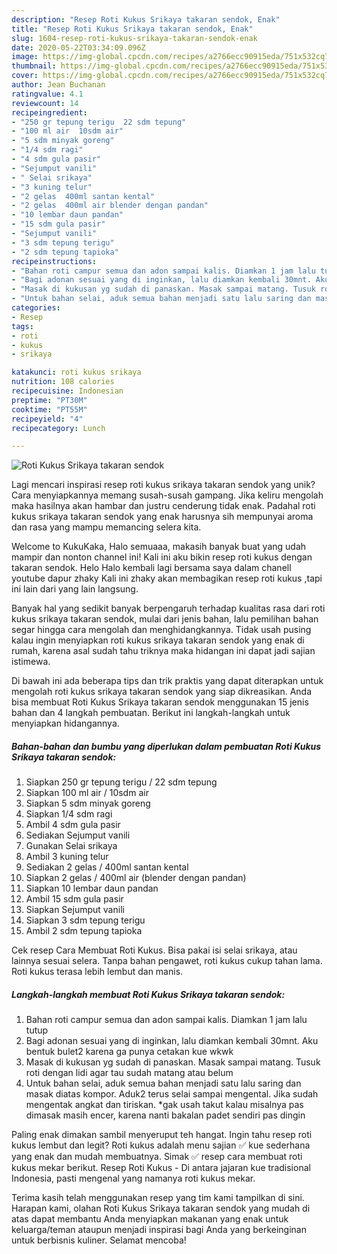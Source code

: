 ```yaml
---
description: "Resep Roti Kukus Srikaya takaran sendok, Enak"
title: "Resep Roti Kukus Srikaya takaran sendok, Enak"
slug: 1604-resep-roti-kukus-srikaya-takaran-sendok-enak
date: 2020-05-22T03:34:09.096Z
image: https://img-global.cpcdn.com/recipes/a2766ecc90915eda/751x532cq70/roti-kukus-srikaya-takaran-sendok-foto-resep-utama.jpg
thumbnail: https://img-global.cpcdn.com/recipes/a2766ecc90915eda/751x532cq70/roti-kukus-srikaya-takaran-sendok-foto-resep-utama.jpg
cover: https://img-global.cpcdn.com/recipes/a2766ecc90915eda/751x532cq70/roti-kukus-srikaya-takaran-sendok-foto-resep-utama.jpg
author: Jean Buchanan
ratingvalue: 4.1
reviewcount: 14
recipeingredient:
- "250 gr tepung terigu  22 sdm tepung"
- "100 ml air  10sdm air"
- "5 sdm minyak goreng"
- "1/4 sdm ragi"
- "4 sdm gula pasir"
- "Sejumput vanili"
- " Selai srikaya"
- "3 kuning telur"
- "2 gelas  400ml santan kental"
- "2 gelas  400ml air blender dengan pandan"
- "10 lembar daun pandan"
- "15 sdm gula pasir"
- "Sejumput vanili"
- "3 sdm tepung terigu"
- "2 sdm tepung tapioka"
recipeinstructions:
- "Bahan roti campur semua dan adon sampai kalis. Diamkan 1 jam lalu tutup"
- "Bagi adonan sesuai yang di inginkan, lalu diamkan kembali 30mnt. Aku bentuk bulet2 karena ga punya cetakan kue wkwk"
- "Masak di kukusan yg sudah di panaskan. Masak sampai matang. Tusuk roti dengan lidi agar tau sudah matang atau belum"
- "Untuk bahan selai, aduk semua bahan menjadi satu lalu saring dan masak diatas kompor. Aduk2 terus selai sampai mengental. Jika sudah mengentak angkat dan tiriskan. *gak usah takut kalau misalnya pas dimasak masih encer, karena nanti bakalan padet sendiri pas dingin"
categories:
- Resep
tags:
- roti
- kukus
- srikaya

katakunci: roti kukus srikaya 
nutrition: 108 calories
recipecuisine: Indonesian
preptime: "PT30M"
cooktime: "PT55M"
recipeyield: "4"
recipecategory: Lunch

---
```



![Roti Kukus Srikaya takaran sendok](https://img-global.cpcdn.com/recipes/a2766ecc90915eda/751x532cq70/roti-kukus-srikaya-takaran-sendok-foto-resep-utama.jpg)

Lagi mencari inspirasi resep roti kukus srikaya takaran sendok yang unik? Cara menyiapkannya memang susah-susah gampang. Jika keliru mengolah maka hasilnya akan hambar dan justru cenderung tidak enak. Padahal roti kukus srikaya takaran sendok yang enak harusnya sih mempunyai aroma dan rasa yang mampu memancing selera kita.

Welcome to KukuKaka, Halo semuaaa, makasih banyak buat yang udah mampir dan nonton channel ini! Kali ini aku bikin resep roti kukus dengan takaran sendok. Helo Halo kembali lagi bersama saya dalam chanell youtube dapur zhaky Kali ini zhaky akan membagikan resep roti kukus ,tapi ini lain dari yang lain langsung.

Banyak hal yang sedikit banyak berpengaruh terhadap kualitas rasa dari roti kukus srikaya takaran sendok, mulai dari jenis bahan, lalu pemilihan bahan segar hingga cara mengolah dan menghidangkannya. Tidak usah pusing kalau ingin menyiapkan roti kukus srikaya takaran sendok yang enak di rumah, karena asal sudah tahu triknya maka hidangan ini dapat jadi sajian istimewa.


Di bawah ini ada beberapa tips dan trik praktis yang dapat diterapkan untuk mengolah roti kukus srikaya takaran sendok yang siap dikreasikan. Anda bisa membuat Roti Kukus Srikaya takaran sendok menggunakan 15 jenis bahan dan 4 langkah pembuatan. Berikut ini langkah-langkah untuk menyiapkan hidangannya.

<!--inarticleads1-->

##### Bahan-bahan dan bumbu yang diperlukan dalam pembuatan Roti Kukus Srikaya takaran sendok:

1. Siapkan 250 gr tepung terigu / 22 sdm tepung
1. Siapkan 100 ml air / 10sdm air
1. Siapkan 5 sdm minyak goreng
1. Siapkan 1/4 sdm ragi
1. Ambil 4 sdm gula pasir
1. Sediakan Sejumput vanili
1. Gunakan  Selai srikaya
1. Ambil 3 kuning telur
1. Sediakan 2 gelas / 400ml santan kental
1. Siapkan 2 gelas / 400ml air (blender dengan pandan)
1. Siapkan 10 lembar daun pandan
1. Ambil 15 sdm gula pasir
1. Siapkan Sejumput vanili
1. Siapkan 3 sdm tepung terigu
1. Ambil 2 sdm tepung tapioka


Cek resep Cara Membuat Roti Kukus. Bisa pakai isi selai srikaya, atau lainnya sesuai selera. Tanpa bahan pengawet, roti kukus cukup tahan lama. Roti kukus terasa lebih lembut dan manis. 

<!--inarticleads2-->

##### Langkah-langkah membuat Roti Kukus Srikaya takaran sendok:

1. Bahan roti campur semua dan adon sampai kalis. Diamkan 1 jam lalu tutup
1. Bagi adonan sesuai yang di inginkan, lalu diamkan kembali 30mnt. Aku bentuk bulet2 karena ga punya cetakan kue wkwk
1. Masak di kukusan yg sudah di panaskan. Masak sampai matang. Tusuk roti dengan lidi agar tau sudah matang atau belum
1. Untuk bahan selai, aduk semua bahan menjadi satu lalu saring dan masak diatas kompor. Aduk2 terus selai sampai mengental. Jika sudah mengentak angkat dan tiriskan. *gak usah takut kalau misalnya pas dimasak masih encer, karena nanti bakalan padet sendiri pas dingin


Paling enak dimakan sambil menyeruput teh hangat. Ingin tahu resep roti kukus lembut dan legit? Roti kukus adalah menu sajian ✅ kue sederhana yang enak dan mudah membuatnya. Simak ✅ resep cara membuat roti kukus mekar berikut. Resep Roti Kukus - Di antara jajaran kue tradisional Indonesia, pasti mengenal yang namanya roti kukus mekar. 

Terima kasih telah menggunakan resep yang tim kami tampilkan di sini. Harapan kami, olahan Roti Kukus Srikaya takaran sendok yang mudah di atas dapat membantu Anda menyiapkan makanan yang enak untuk keluarga/teman ataupun menjadi inspirasi bagi Anda yang berkeinginan untuk berbisnis kuliner. Selamat mencoba!

